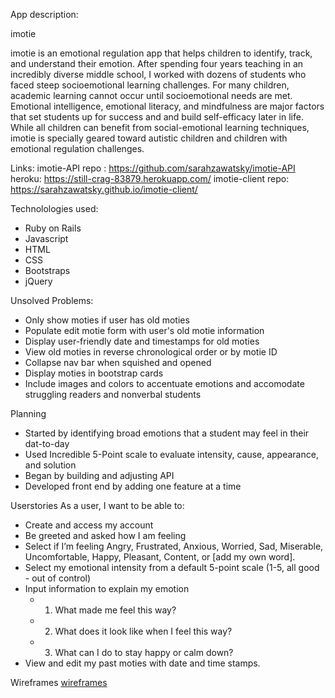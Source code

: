 
App description:

imotie

imotie is an emotional regulation app that helps children to identify, track, and understand their emotion.  After spending four years teaching in an incredibly diverse middle school, I worked with dozens of students who faced steep socioemotional learning challenges. For many children, academic learning cannot occur until socioemotional needs are met. Emotional intelligence, emotional literacy, and mindfulness are major factors that set students up for success and and build self-efficacy later in life.  While all children can benefit from social-emotional learning techniques, imotie is specially geared toward autistic children and children with emotional regulation challenges.

Links:
imotie-API repo : https://github.com/sarahzawatsky/imotie-API
heroku: https://still-crag-83879.herokuapp.com/
imotie-client repo: https://sarahzawatsky.github.io/imotie-client/

Technolologies used:
- Ruby on Rails
- Javascript
- HTML
- CSS
- Bootstraps
- jQuery

Unsolved Problems:
- Only show moties if user has old moties
- Populate edit motie form with user's old motie information
- Display user-friendly date and timestamps for old moties
- View old moties in reverse chronological order or by motie ID
- Collapse nav bar when squished and opened
- Display moties in bootstrap cards
- Include images and colors to accentuate emotions and accomodate struggling readers and nonverbal students

Planning
- Started by identifying broad emotions that a student may feel in their dat-to-day
- Used Incredible 5-Point scale to evaluate intensity, cause, appearance, and solution
- Began by building and adjusting API
- Developed front end by adding one feature at a time

Userstories
As a user, I want to be able to:
- Create and access my account
- Be greeted and asked how I am feeling
- Select if I’m feeling Angry, Frustrated, Anxious, Worried, Sad, Miserable, Uncomfortable, Happy, Pleasant, Content, or [add my own word].
- Select my emotional intensity from a default 5-point scale  (1-5, all good - out of control)
- Input information to explain my emotion
    - 1) What made me feel this way?
    - 2) What does it look like when I feel this way?
    - 3) What can I do to stay happy or calm down?
- View and edit my past moties with date and time stamps.

Wireframes
[wireframes](https://i.imgur.com/egc0Q7N.jpg?2)
